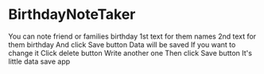 # BirthdayNoteTaker
 You can note friend or families birthday
1st text for them names
2nd text for them birthday
And click Save button 
Data will be saved 
If you want to change it 
Click delete button 
Write another one
Then click Save button
It's little data save app 
